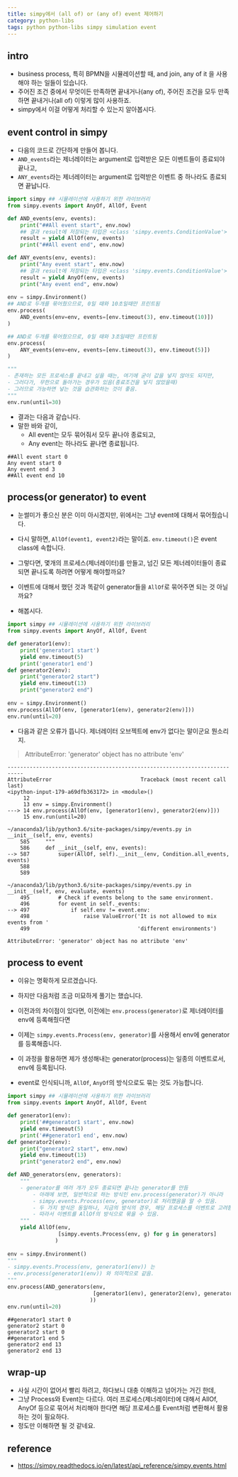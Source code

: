 ```yaml
---
title: simpy에서 (all of) or (any of) event 제어하기 
category: python-libs
tags: python python-libs simpy simulation event 
---
```


## intro 

- business process, 특히 BPMN을 시뮬레이션할 때, and join, any of it 을 사용해야 하는 일들이 있습니다. 
- 주어진 조건 중에서 무엇이든 만족하면 끝내거나(any of), 주어진 조건을 모두 만족하면 끝내거나(all of) 이렇게 많이 사용하죠. 
- simpy에서 이걸 어떻게 처리할 수 있는지 알아봅시다. 

## event control in simpy 

- 다음의 코드로 간단하게 만들어 봅니다. 
- `AND_events`라는 제너레이터는 argument로 입력받은 모든 이벤트들이 종료되야 끝나고, 
- `ANY_events`라는 제너레이터는 argument로 입력받은 이벤트 중 하나라도 종료되면 끝납니다. 

```python
import simpy ## 시뮬레이션에 사용하기 위한 라이브러리
from simpy.events import AnyOf, AllOf, Event

def AND_events(env, events):
    print("##All event start", env.now)
    ## 결과 result에 저장되는 타입은 <class 'simpy.events.ConditionValue'>
    result = yield AllOf(env, events)
    print("##All event end", env.now)

def ANY_events(env, events):
    print("Any event start", env.now)
    ## 결과 result에 저장되는 타입은 <class 'simpy.events.ConditionValue'>
    result = yield AnyOf(env, events)
    print("Any event end", env.now)
    
env = simpy.Environment()
## AND로 두개를 묶어줬으므로, 0일 때와 10초일때만 프린트됨 
env.process(
    AND_events(env=env, events=[env.timeout(3), env.timeout(10)])
)

## AND로 두개를 묶어줬으므로, 0일 때와 3초일때만 프린트됨 
env.process(
    ANY_events(env=env, events=[env.timeout(3), env.timeout(5)])
)

"""
- 존재하는 모든 프로세스를 끝내고 싶을 때는, 여기에 굳이 값을 넣지 않아도 되지만, 
- 그러다가, 무한으로 돌아가는 경우가 있음(종료조건을 넣지 않았을때)
- 그러므로 가능하면 넣는 것을 습관화하는 것이 좋음. 
"""
env.run(until=30)
```

- 결과는 다음과 같습니다. 
- 말한 바와 같이, 
    - All event는 모두 묶어줘서 모두 끝나야 종료되고, 
    - Any event는 하나라도 끝나면 종료됩니다. 

```
##All event start 0
Any event start 0
Any event end 3
##All event end 10
```

## process(or generator) to event

- 눈썰미가 좋으신 분은 이미 아시겠지만, 위에서는 그냥 event에 대해서 묶어줬습니다. 
- 다시 말하면, `AllOf(event1, event2)`라는 말이죠. `env.timeout()`은 event class에 속합니다. 

- 그렇다면, 몇개의 프로세스(제너레이터)를 만들고, 넘긴 모든 제너레이터들이 종료되면 끝나도록 하려면 어떻게 해야할까요? 
- 이벤트에 대해서 했던 것과 똑같이 generator들을 `AllOf`로 묶어주면 되는 것 아닐까요? 

- 해봅시다. 

```python
import simpy ## 시뮬레이션에 사용하기 위한 라이브러리
from simpy.events import AnyOf, AllOf, Event

def generator1(env): 
    print('generator1 start')
    yield env.timeout(5)
    print('generator1 end')
def generator2(env):
    print("generator2 start")
    yield env.timeout(13)
    print("generator2 end")
    
env = simpy.Environment()
env.process(AllOf(env, [generator1(env), generator2(env)]))
env.run(until=20)
```

- 다음과 같은 오류가 뜹니다. 제너레이터 오브젝트에 env가 없다는 말이군요 뭔소리지. 

> AttributeError: 'generator' object has no attribute 'env'

```
---------------------------------------------------------------------------
AttributeError                            Traceback (most recent call last)
<ipython-input-179-a69dfb363172> in <module>()
     12 
     13 env = simpy.Environment()
---> 14 env.process(AllOf(env, [generator1(env), generator2(env)]))
     15 env.run(until=20)

~/anaconda3/lib/python3.6/site-packages/simpy/events.py in __init__(self, env, events)
    585     """
    586     def __init__(self, env, events):
--> 587         super(AllOf, self).__init__(env, Condition.all_events, events)
    588 
    589 

~/anaconda3/lib/python3.6/site-packages/simpy/events.py in __init__(self, env, evaluate, events)
    495         # Check if events belong to the same environment.
    496         for event in self._events:
--> 497             if self.env != event.env:
    498                 raise ValueError('It is not allowed to mix events from '
    499                                  'different environments')

AttributeError: 'generator' object has no attribute 'env'
```

## process to event 

- 이유는 명확하게 모르겠습니다. 
- 하지만 다음처럼 조금 미묘하게 풀기는 했습니다. 

- 이전과의 차이점이 있다면, 이전에는 `env.process(generator)`로 제너레이터를 env에 등록해줬다면 
- 이제는 `simpy.events.Process(env, generator)`를 사용해서 env에 generator를 등록해줍니다. 
- 이 과정을 활용하면 제가 생성해내는 generator(process)는 일종의 이벤트로서, env에 등록됩니다. 
- event로 인식되니까, `AllOf`, `AnyOf`의 방식으로도 묶는 것도 가능합니다. 

```python
import simpy ## 시뮬레이션에 사용하기 위한 라이브러리
from simpy.events import AnyOf, AllOf, Event

def generator1(env): 
    print('##generator1 start', env.now)
    yield env.timeout(5)
    print('##generator1 end', env.now)
def generator2(env):
    print("generator2 start", env.now)
    yield env.timeout(13)
    print("generator2 end", env.now)

def AND_generators(env, generators):
    """
    - generator를 여러 개가 모두 종료되면 끝나는 generator를 만듬
        - 아래에 보면, 일반적으로 하는 방식인 env.process(generator)가 아니라 
        - simpy.events.Process(env, generator)로 처리했음을 알 수 있음. 
        - 두 가지 방식은 동일하나, 지금의 방식의 경우, 해당 프로세스를 이벤트로 고려함. 
        - 따라서 이벤트를 AllOf의 방식으로 묶을 수 있음. 
    """
    yield AllOf(env, 
                [simpy.events.Process(env, g) for g in generators]
               )
    
env = simpy.Environment()
"""
- simpy.events.Process(env, generator1(env)) 는 
- env.process(generator1(env)) 와 의미적으로 같음. 
"""
env.process(AND_generators(env, 
                           [generator1(env), generator2(env), generator2(env)]
                          ))
env.run(until=20)
```

```
##generator1 start 0
generator2 start 0
generator2 start 0
##generator1 end 5
generator2 end 13
generator2 end 13
```


## wrap-up 

- 사실 시간이 없어서 빨리 하려고, 하다보니 대충 이해하고 넘어가는 거긴 한데, 
- 그냥 Process와 Event는 다르다. 여러 프로세스(제너레이터)에 대해서 AllOf, AnyOf 등으로 묶어서 처리해야 한다면 해당 프로세스를 Event처럼 변환해서 활용하는 것이 필요하다. 
- 정도만 이해하면 될 것 같네요. 


## reference

- <https://simpy.readthedocs.io/en/latest/api_reference/simpy.events.html>